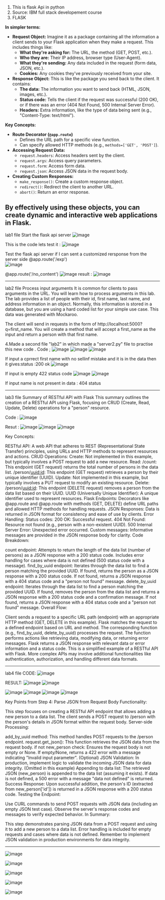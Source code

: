 1. This is flask Api in python
2. Source: IBM full stack developement course
3. FLASK 

**In simpler terms:**

- **Request Object:** Imagine it as a package containing all the information a client sends to your Flask application when they make a request. This includes things like:
    - **What they're asking for:** The URL, the method (GET, POST, etc.).
    - **Who they are:** Their IP address, browser type (User-Agent).
    - **What they're sending:** Any data included in the request (form data, JSON, etc.).
    - **Cookies:** Any cookies they've previously received from your site.
- **Response Object:** This is like the package you send back to the client. It contains:
    - **The data:** The information you want to send back (HTML, JSON, images, etc.).
    - **Status code:** Tells the client if the request was successful (200 OK), or if there was an error (404 Not Found, 500 Internal Server Error).
    - **Headers:** Extra information, like the type of data being sent (e.g., "Content-Type: text/html").

**Key Concepts:**

- **Route Decorator (`@app.route`)**
    - Defines the URL path for a specific view function.
    - Can specify allowed HTTP methods (e.g., `methods=['GET', 'POST']`).
- **Accessing Request Data:**
    - `request.headers`: Access headers sent by the client.
    - `request.args`: Access query parameters.
    - `request.form`: Access form data.
    - `request.json`: Access JSON data in the request body.
- **Creating Custom Responses:**
    - `make_response()`: Create a custom response object.
    - `redirect()`: Redirect the client to another URL.
    - `abort()`: Return an error response.

By effectively using these objects, you can create dynamic and interactive web applications in Flask.
-------------------------------------------------------------------------------------------
lab1 file
Start the flask api server 
  ![image](https://github.com/user-attachments/assets/8df0070d-1618-49a3-89b1-bc84dd0cef92)

 
This is the code lets test it : 
![image](https://github.com/user-attachments/assets/00d0047c-9600-4bdd-ac6e-e34446a74d2d)


Test the flask api server if I can sent a customized rersponse from the server side
@app.route('/exp')   
![image](https://github.com/user-attachments/assets/aedc2d60-ce11-47f2-9a15-b1ba8b8bcf06)


@app.route('/no_content')
![image](https://github.com/user-attachments/assets/b3ff939f-dc02-4f5d-aa51-97ce155d1784)
result : ![image](https://github.com/user-attachments/assets/183bf9cd-c50d-4291-87cd-7308e7a30611)        


-----------------------------------------------------------------------------------
lab2 file
Process input arguments
It is common for clients to pass arguments in the URL. You will learn how to process arguments in this lab. The lab provides a list of people with their id, first name, last name, and address information in an object. Normally, this information is stored in a database, but you are using a hard coded list for your simple use case. This data was generated with Mockaroo.

The client will send in requests in the form of http://localhost:5000?q=first_name. You will create a method that will accept a first_name as the input and return a person with that first name.

4.Made a second file "lab2" in which made a "server2.py" file to practise this new code . 
Code ; 
![image](https://github.com/user-attachments/assets/d9aee154-0062-4575-8dde-6678c27f8aff)
![image](https://github.com/user-attachments/assets/1d3f2ca7-99cf-4865-94a8-9aa035c03a47)
![image](https://github.com/user-attachments/assets/cd20aaf6-fd32-4ca8-8cf3-2732f54c1a47)

If input a cprrect first name with no sellinf mistake and it is in the data then it gives:status :200 ok 
![image](https://github.com/user-attachments/assets/5ee40a89-2d7f-43a7-b058-dbe63c4b2de2)

If input is empty 422 status code 
![image](https://github.com/user-attachments/assets/81c63cfb-1289-4fcd-b5b7-d1bd8aaef70a)
![image](https://github.com/user-attachments/assets/10aca8f2-f728-4997-b0b7-ca3258da7dcc)

If input name is not present in data :  404 status

-------------------------------------------------------------------------------------------------------------------------------------------------------------------------------------
lab3 file
Summary of RESTful API with Flask
This summary outlines the creation of a RESTful API using Flask, focusing on CRUD (Create, Read, Update, Delete) operations for a "person" resource.

Code : 
![image](https://github.com/user-attachments/assets/4299ea67-cd4f-4b5a-9afb-36d067dea1d4)

Resut : 
![image](https://github.com/user-attachments/assets/8b0a1363-53c8-4d4d-bf17-3409b2c5da6e)
![image](https://github.com/user-attachments/assets/ef9086b1-6930-4e26-958f-2c65b81b5932)
![image](https://github.com/user-attachments/assets/54a1826c-1a23-4e50-a89c-f8e937396bc4)


Key Concepts:

RESTful API: A web API that adheres to REST (Representational State Transfer) principles, using URLs and HTTP methods to represent resources and actions.
CRUD Operations:
Create: Not implemented in this example, but typically involves a POST request to add a new resource.
Read:
/count: This endpoint (GET request) returns the total number of persons in the data list.
/person/<uuid:id>: This endpoint (GET request) retrieves a person by their unique identifier (UUID).
Update: Not implemented in this example, but typically involves a PUT request to modify an existing resource.
Delete: /person/<uuid:id>: This endpoint (DELETE request) removes a person from the data list based on their UUID.
UUID (Universally Unique Identifier): A unique identifier used to represent resources.
Flask Endpoints:
Decorators like @app.route and @app.route with methods (GET, DELETE) define URL paths and allowed HTTP methods for handling requests.
JSON Responses: Data is returned in JSON format for consistency and ease of use by clients.
Error Handling:
Status codes:
200 OK: Successful request.
404 Not Found: Resource not found (e.g., person with a non-existent UUID).
500 Internal Server Error: Unexpected error occurred.
Custom messages: Informative messages are provided in the JSON response body for clarity.
Code Breakdown:

count endpoint:
Attempts to return the length of the data list (number of persons) as a JSON response with a 200 status code.
Includes error handling for cases where data is not defined (500 status code with a message).
find_by_uuid endpoint:
Iterates through the data list to find a person matching the provided UUID.
If found, returns the person as a JSON response with a 200 status code.
If not found, returns a JSON response with a 404 status code and a "person not found" message.
delete_by_uuid endpoint:
Iterates through the data list to find a person matching the provided UUID.
If found, removes the person from the data list and returns a JSON response with a 200 status code and a confirmation message.
If not found, returns a JSON response with a 404 status code and a "person not found" message.
Overall Flow:

Client sends a request to a specific URL path (endpoint) with an appropriate HTTP method (GET, DELETE in this example).
Flask matches the request to a defined endpoint based on URL and method.
The corresponding function (e.g., find_by_uuid, delete_by_uuid) processes the request.
The function performs actions like retrieving data, modifying data, or returning error messages.
Flask returns a JSON response with relevant data or error information and a status code.
This is a simplified example of a RESTful API with Flask. More complex APIs may involve additional functionalities like authentication, authorization, and handling different data formats.


---------------------------------------------------------------------------------------------------------------------------------------------------------------------
lab4 file 
CODE: 
![image](https://github.com/user-attachments/assets/d5bc929d-0881-49c6-8879-d36fac3abfde)


RESULT:
![image](https://github.com/user-attachments/assets/ec336d53-5e6b-4990-9622-e77f24fed5fc)
![image](https://github.com/user-attachments/assets/a28724c8-78f6-4c3e-b877-95c536123fa2)


![image](https://github.com/user-attachments/assets/f605c36d-65cf-41de-b7c4-03c6e8282206)
![image](https://github.com/user-attachments/assets/21a617dc-64bb-4696-af87-70f731dd51be)
![image](https://github.com/user-attachments/assets/a12521cf-d1c5-45e1-b04b-76add8922875)
![image](https://github.com/user-attachments/assets/884ecd87-a161-453e-8ad3-d70f2cb19be7)


Key Points from Step 4: Parse JSON from Request Body
Functionality:

This step focuses on creating a RESTful API endpoint that allows adding a new person to a data list.
The client sends a POST request to /person with the person's details in JSON format within the request body.
Server-side Processing:

add_by_uuid method: This method handles POST requests to the /person endpoint.
request.get_json(): This function retrieves the JSON data from the request body.
if not new_person check: Ensures the request body is not empty or None.
If empty/None, returns a 422 error with a message indicating "Invalid input parameter".
(Optional) JSON Validation: In production, implement logic to validate the incoming JSON data for data integrity. (Omitted in this example)
Appending to data list: The retrieved JSON (new_person) is appended to the data list (assuming it exists).
If data is not defined, a 500 error with a message "data not defined" is returned.
Success Response: Upon successful addition, the person's ID (extracted from new_person['id']) is returned in a JSON response with a 200 status code.
Testing the Endpoint:

Use CURL commands to send POST requests with JSON data (including an empty JSON test case).
Observe the server's response codes and messages to verify expected behavior.
In Summary:

This step demonstrates parsing JSON data from a POST request and using it to add a new person to a data list. Error handling is included for empty requests and cases where data is not defined. Remember to implement JSON validation in production environments for data integrity.


--------------------------------------------------------------------------------------------------------------------------------------------------------------------------------------------------------------------------------------------------------------------------------------------                                 ------------------------------------------------------------------------                ---------------
![image](https://github.com/user-attachments/assets/053b312e-2b13-429b-baf9-f3f88251f27a)

![image](https://github.com/user-attachments/assets/bcaef4b2-e7c2-4ef8-811a-1032fda27be8)

![image](https://github.com/user-attachments/assets/c8102f64-bbea-452e-8635-626d7f774925)

![image](https://github.com/user-attachments/assets/c3712fb4-1b27-4450-a6d1-61e14f1fb272)

![image](https://github.com/user-attachments/assets/e398b935-6b8b-47a9-a613-17243d13339c)
















